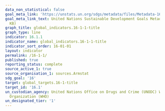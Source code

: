 ```yaml
---
data_non_statistical: false
goal_meta_link: 'https://unstats.un.org/sdgs/metadata/files/Metadata-16-01-01.pdf '
goal_meta_link_text: United Nations Sustainable Development Goals Metadata (PDF 222
  KB)
graph_title: global_indicators.16-1-1-title
graph_type: line
indicator: 16.1.1
indicator_name: global_indicators.16-1-1-title
indicator_sort_order: 16-01-01
layout: indicator
permalink: /16-1-1/
published: true
reporting_status: complete
source_active_1: true
source_organisation_1: sources.Armstat
sdg_goal: '16'
target: global_targets.16-1-title
target_id: '16.1'
un_custodian_agency: United Nations Office on Drugs and Crime (UNODC) World Health
  Organization (WHO)
un_designated_tier: '1'
---
```

